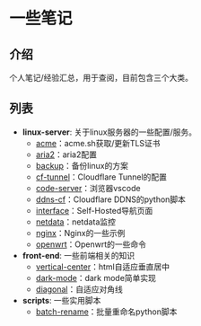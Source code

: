 # 一些笔记

## 介绍
个人笔记/经验汇总，用于查阅，目前包含三个大类。

## 列表
* **linux-server**: 关于linux服务器的一些配置/服务。
  * [acme](/linux-server/acme)：acme.sh获取/更新TLS证书
  * [aria2](/linux-server/aria2)：aria2配置
  * [backup](/linux-server/backup)：备份linux的方案
  * [cf-tunnel](/linux-server/cloudflare-tunnel)：Cloudflare Tunnel的配置
  * [code-server](/linux-server/code-server)：浏览器vscode
  * [ddns-cf](/linux-server/ddns-cf)：Cloudflare DDNS的python脚本
  * [interface](/linux-server/interface)：Self-Hosted导航页面
  * [netdata](/linux-server/netdata)：netdata监控
  * [nginx](/linux-server/nginx)：Nginx的一些示例
  * [openwrt](/linux-server/openwrt)：Openwrt的一些命令
* **front-end**: 一些前端相关的知识
  * [vertical-center](/front-end/vertical-center)：html自适应垂直居中
  * [dark-mode](/front-end/dark-mode)：dark mode简单实现
  * [diagonal](/front-end/diagonal)：自适应对角线
* **scripts**: 一些实用脚本
  * [batch-rename](/scripts/batch-rename)：批量重命名python脚本